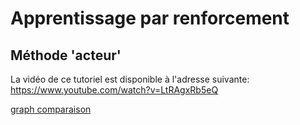 # Apprentissage par renforcement
## Méthode 'acteur'

La vidéo de ce tutoriel est disponible à l'adresse suivante:<br>
https://www.youtube.com/watch?v=LtRAgxRb5eQ

[graph comparaison](mini.png)
